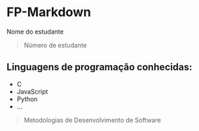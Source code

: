 # FP-Markdown
Nome do estudante
>Número de estudante
## Linguagens de programação conhecidas:
  * C
  * JavaScript
  * Python
  * ...

>Metodologias de Desenvolvimento de Software

